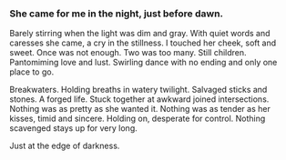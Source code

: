 ### She came for me in the night, just before dawn. 

Barely stirring when the light was dim and gray. With quiet words and caresses she came, a cry in the stillness. I touched her cheek, soft and sweet. Once was not enough. Two was too many. Still children. Pantomiming love and lust. Swirling dance with no ending and only one place to go. 

Breakwaters. Holding breaths in watery twilight. Salvaged sticks and stones. A forged life. Stuck together at awkward joined intersections. Nothing was as pretty as she wanted it. Nothing was as tender as her kisses, timid and sincere. Holding on, desperate for control. Nothing scavenged stays up for very long.

Just at the edge of darkness.

